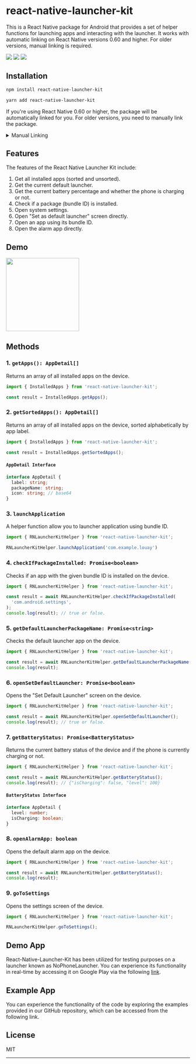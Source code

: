 # react-native-launcher-kit

This is a React Native package for Android that provides a set of helper functions for launching apps and interacting
with the launcher. It works with automatic linking on React Native versions 0.60 and higher. For older versions, manual
linking is required.

<p align="left">
  <a href="https://www.npmjs.com/package/react-native-launcher-kit"><img src="https://img.shields.io/badge/npm-v1.0.0-blue"></a>
 <a href="https://github.com/prettier/prettier"><img src="https://img.shields.io/badge/styled_with-prettier-ff69b4.svg"></a>
  <a href="https://opensource.org/licenses/MIT"><img src="https://img.shields.io/badge/License-MIT-blue.svg"></a>
</p>

## Installation

```sh
npm install react-native-launcher-kit
```

```sh
yarn add react-native-launcher-kit
```

If you're using React Native 0.60 or higher, the package will be automatically linked for you. For older versions, you
need to manually link the package.

<details>
  <summary>Manual Linking</summary>

  <!-- Content of the dropdown goes here -->

1. In your project directory, run the following command:

```sh
react-native link react-native-launcher-kit
```

2. Open the `android/app/build.gradle` file in your project and add the following line to the `dependencies` section:

```typescript
implementation
project(':react-native-launcher-kit')
```

3. Open the `MainApplication.java` file in your project and add the following import statement:

```java
import com.launcherkit;
```

4. Add the package to the list of packages in the getPackages() method:

```java
protected List<ReactPackage> getPackages(){
  return Arrays.asList(
  new MainReactPackage(),
  new LauncherKit() // <-- Add this line
  );
  }
```

</details>

## Features

The features of the React Native Launcher Kit include:

1. Get all installed apps (sorted and unsorted).
2. Get the current default launcher.
3. Get the current battery percentage and whether the phone is charging or not.
4. Check if a package (bundle ID) is installed.
5. Open system settings.
6. Open "Set as default launcher" screen directly.
7. Open an app using its bundle ID.
8. Open the alarm app directly.

## Demo
<p>
   <img width="200" src="https://raw.githubusercontent.com/louaySleman/react-native-launcher-kit/master/screenshots/1.webp" />
</p>

## Methods

### 1. `getApps(): AppDetail[]`

Returns an array of all installed apps on the device.

```typescript
import { InstalledApps } from 'react-native-launcher-kit';

const result = InstalledApps.getApps();
```

### 2. `getSortedApps(): AppDetail[]`

Returns an array of all installed apps on the device, sorted alphabetically by app label.

```typescript
import { InstalledApps } from 'react-native-launcher-kit';

const result = InstalledApps.getSortedApps();
```

#### `AppDetail Interface`

```typescript
interface AppDetail {
  label: string;
  packageName: string;
  icon: string; // base64
}
```

### 3. `launchApplication`

A helper function allow you to launcher application using bundle ID.

```typescript
import { RNLauncherKitHelper } from 'react-native-launcher-kit';

RNLauncherKitHelper.launchApplication('com.example.louay')
```

### 4. `checkIfPackageInstalled: Promise<boolean>`

Checks if an app with the given bundle ID is installed on the device.

```typescript
import { RNLauncherKitHelper } from 'react-native-launcher-kit';

const result = await RNLauncherKitHelper.checkIfPackageInstalled(
  'com.android.settings',
);
console.log(result); // true or false.
```

### 5. `getDefaultLauncherPackageName: Promise<string>`

Checks the default launcher app on the device.

```typescript
import { RNLauncherKitHelper } from 'react-native-launcher-kit';

const result = await RNLauncherKitHelper.getDefaultLauncherPackageName();
console.log(result);
```

### 6. `openSetDefaultLauncher: Promise<boolean>`

Opens the "Set Default Launcher" screen on the device.

```typescript
import { RNLauncherKitHelper } from 'react-native-launcher-kit';

const result = await RNLauncherKitHelper.openSetDefaultLauncher();
console.log(result); // true or false.
```

### 7. `getBatteryStatus: Promise<BatteryStatus>`

Returns the current battery status of the device and if the phone is currently charging or not.

```typescript
import { RNLauncherKitHelper } from 'react-native-launcher-kit';

const result = await RNLauncherKitHelper.getBatteryStatus();
console.log(result); // {"isCharging": false, "level": 100}
```

#### `BatteryStatus Interface`

```typescript
interface AppDetail {
  level: number;
  isCharging: boolean;
}
```

### 8. `openAlarmApp: boolean`

Opens the default alarm app on the device.

```typescript
import { RNLauncherKitHelper } from 'react-native-launcher-kit';

const result = await RNLauncherKitHelper.getBatteryStatus();
console.log(result);
```

### 9. `goToSettings`

Opens the settings screen of the device.

```typescript
import { RNLauncherKitHelper } from 'react-native-launcher-kit';

RNLauncherKitHelper.goToSettings();
```

## Demo App

React-Native-Launcher-Kit has been utilized for testing purposes on a launcher known as NoPhoneLauncher. You can experience its functionality in real-time by accessing it on Google Play via the following [link](https://nophonelauncher.canguru.com.au).

## Example App

You can experience the functionality of the code by exploring the examples provided in our GitHub repository, which can be accessed from the following link.

## License

MIT

---
